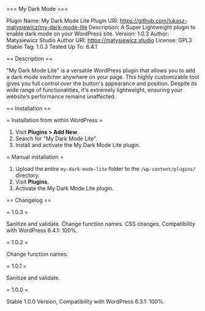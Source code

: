 === My Dark Mode ===

Plugin Name: My Dark Mode Lite
Plugin URI: https://github.com/lukasz-matysiewicz/my-dark-mode-lite
Description: A Super Lightweight plugin to enable dark mode on your WordPress site.
Version: 1.0.3
Author: Matysiewicz Studio
Author URI: https://matysiewicz.studio
License: GPL3
Stable Tag: 1.0.3
Tested Up To: 6.4.1

== Description ==

"My Dark Mode Lite" is a versatile WordPress plugin that allows you to add a dark mode switcher anywhere on your page. 
This highly customizable tool gives you full control over the button's appearance and position. 
Despite its wide range of functionalities, it's extremely lightweight, 
ensuring your website’s performance remains unaffected.



== Installation ==

= Installation from within WordPress =

1. Visit **Plugins > Add New**.
2. Search for "My Dark Mode Lite".
3. Install and activate the My Dark Mode Lite plugin.

= Manual installation =

1. Upload the entire `my-dark-mode-lite` folder to the `/wp-content/plugins/` directory.
2. Visit **Plugins**.
3. Activate the My Dark Mode Lite plugin.

== Changelog ==

= 1.0.3 =

Sanitize and validate.
Change function names.
CSS changes.
Compatibility with WordPress 6.4.1: 100%.

= 1.0.2 =

Change function names.

= 1.0.1 =

Sanitize and validate.


= 1.0.0 =

Stable 1.0.0 Version,
Compatibility with WordPress 6.3.1: 100%.



